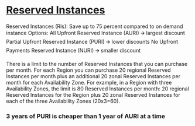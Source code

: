 # [Reserved Instances](https://docs.aws.amazon.com/AWSEC2/latest/UserGuide/ec2-reserved-instances.html)

Reserved Instances (RIs): Save up to 75 percent compared to on demand instance Options: All Upfront Reserved Instance (AURI) 🡪 largest discount Partial Upfront Reserved Instance (PURI) 🡪 lower discounts No Upfront Payments Reserved Instance (NURI) 🡪 smaller discount 

There is a limit to the number of Reserved Instances that you can purchase per month. For each Region you can purchase 20 regional Reserved Instances per month plus an additional 20 zonal Reserved Instances per month for each Availability Zone. For example, in a Region with three Availability Zones, the limit is 80 Reserved Instances per month: 20 regional Reserved Instances for the Region plus 20 zonal Reserved Instances for each of the three Availability Zones (20x3=60). 


### 3 years of PURI is cheaper than 1 year of AURI at a time
